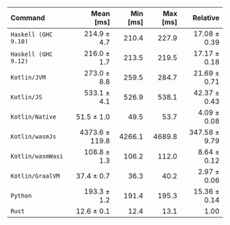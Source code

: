 | Command | Mean [ms] | Min [ms] | Max [ms] | Relative |
|:---|---:|---:|---:|---:|
| `Haskell (GHC 9.10)` | 214.9 ± 4.7 | 210.4 | 227.9 | 17.08 ± 0.39 |
| `Haskell (GHC 9.12)` | 216.0 ± 1.7 | 213.5 | 219.5 | 17.17 ± 0.18 |
| `Kotlin/JVM` | 273.0 ± 8.8 | 259.5 | 284.7 | 21.69 ± 0.71 |
| `Kotlin/JS` | 533.1 ± 4.1 | 526.9 | 538.1 | 42.37 ± 0.43 |
| `Kotlin/Native` | 51.5 ± 1.0 | 49.5 | 53.7 | 4.09 ± 0.08 |
| `Kotlin/wasmJs` | 4373.6 ± 119.8 | 4266.1 | 4689.8 | 347.58 ± 9.79 |
| `Kotlin/wasmWasi` | 108.8 ± 1.3 | 106.2 | 112.0 | 8.64 ± 0.12 |
| `Kotlin/GraalVM` | 37.4 ± 0.7 | 36.3 | 40.2 | 2.97 ± 0.06 |
| `Python` | 193.3 ± 1.2 | 191.4 | 195.3 | 15.36 ± 0.14 |
| `Rust` | 12.6 ± 0.1 | 12.4 | 13.1 | 1.00 |
